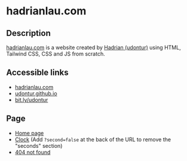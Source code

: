 # hadrianlau.com

## Description
[hadrianlau.com](https://hadrianlau.com) is a website created by [Hadrian (udontur)](https://github.com/udontur) using HTML, Tailwind CSS, CSS and JS from scratch.

## Accessible links
- [hadrianlau.com](https://hadrianlau.com)
- [udontur.github.io](https://udontur.github.io)
- [bit.ly/udontur](https://bit.ly/udontur)

## Page
- [Home page](https://hadrianlau.com)
- [Clock](https://hadrianlau.com/clock.html) (Add `?second=false` at the back of the URL to remove the "seconds" section)
- [404 not found](https://hadrianlau.com/404.html)
